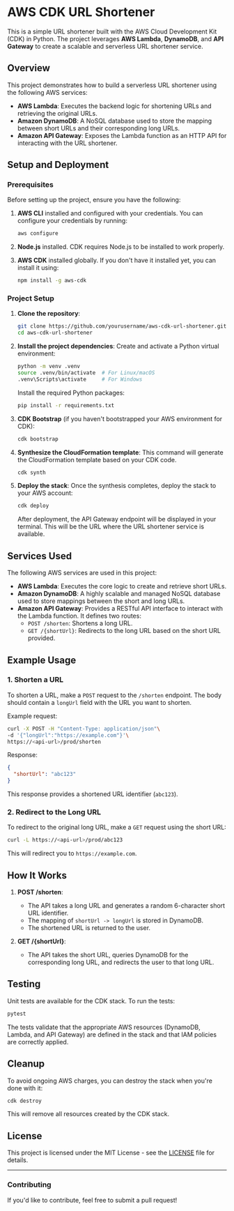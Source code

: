 AWS CDK URL Shortener
=====================

This is a simple URL shortener built with the AWS Cloud Development Kit (CDK) in Python. The project leverages **AWS Lambda**, **DynamoDB**, and **API Gateway** to create a scalable and serverless URL shortener service.

**Overview**
------------

This project demonstrates how to build a serverless URL shortener using the following AWS services:

-   **AWS Lambda**: Executes the backend logic for shortening URLs and retrieving the original URLs.
-   **Amazon DynamoDB**: A NoSQL database used to store the mapping between short URLs and their corresponding long URLs.
-   **Amazon API Gateway**: Exposes the Lambda function as an HTTP API for interacting with the URL shortener.

**Setup and Deployment**
------------------------

### **Prerequisites**

Before setting up the project, ensure you have the following:

1.  **AWS CLI** installed and configured with your credentials. You can configure your credentials by running:

    ```bash
    aws configure
    ```

2.  **Node.js** installed. CDK requires Node.js to be installed to work properly.
3.  **AWS CDK** installed globally. If you don't have it installed yet, you can install it using:

    ```bash
    npm install -g aws-cdk
    ```

### **Project Setup**

1.  **Clone the repository**:

    ```bash
    git clone https://github.com/yourusername/aws-cdk-url-shortener.git
    cd aws-cdk-url-shortener
    ```

2.  **Install the project dependencies**: Create and activate a Python virtual environment:

    ```bash
    python -m venv .venv
    source .venv/bin/activate  # For Linux/macOS
    .venv\Scripts\activate     # For Windows
    ```

    Install the required Python packages:

    ```bash
    pip install -r requirements.txt
    ```

3.  **CDK Bootstrap** (if you haven't bootstrapped your AWS environment for CDK):

    ```bash
    cdk bootstrap
    ```

4.  **Synthesize the CloudFormation template**: This command will generate the CloudFormation template based on your CDK code.

    ```bash
    cdk synth
    ```

5.  **Deploy the stack**: Once the synthesis completes, deploy the stack to your AWS account:

    ```bash
    cdk deploy
    ```

    After deployment, the API Gateway endpoint will be displayed in your terminal. This will be the URL where the URL shortener service is available.

**Services Used**
-----------------

The following AWS services are used in this project:

-   **AWS Lambda**: Executes the core logic to create and retrieve short URLs.
-   **Amazon DynamoDB**: A highly scalable and managed NoSQL database used to store mappings between the short and long URLs.
-   **Amazon API Gateway**: Provides a RESTful API interface to interact with the Lambda function. It defines two routes:
    -   `POST /shorten`: Shortens a long URL.
    -   `GET /{shortUrl}`: Redirects to the long URL based on the short URL provided.

**Example Usage**
-----------------

### **1\. Shorten a URL**

To shorten a URL, make a `POST` request to the `/shorten` endpoint. The body should contain a `longUrl` field with the URL you want to shorten.

Example request:

```bash
curl -X POST -H "Content-Type: application/json"\
-d '{"longUrl":"https://example.com"}'\
https://<api-url>/prod/shorten
```

Response:

```json
{
  "shortUrl": "abc123"
}
```

This response provides a shortened URL identifier (`abc123`).

### **2\. Redirect to the Long URL**

To redirect to the original long URL, make a `GET` request using the short URL:

```bash
curl -L https://<api-url>/prod/abc123
```

This will redirect you to `https://example.com`.

**How It Works**
----------------

1.  **POST /shorten**:

    -   The API takes a long URL and generates a random 6-character short URL identifier.
    -   The mapping of `shortUrl -> longUrl` is stored in DynamoDB.
    -   The shortened URL is returned to the user.
2.  **GET /{shortUrl}**:

    -   The API takes the short URL, queries DynamoDB for the corresponding long URL, and redirects the user to that long URL.

**Testing**
-----------

Unit tests are available for the CDK stack. To run the tests:

```bash
pytest
```

The tests validate that the appropriate AWS resources (DynamoDB, Lambda, and API Gateway) are defined in the stack and that IAM policies are correctly applied.

**Cleanup**
-----------

To avoid ongoing AWS charges, you can destroy the stack when you're done with it:

```bash
cdk destroy
```

This will remove all resources created by the CDK stack.

**License**
-----------

This project is licensed under the MIT License - see the [LICENSE](/LICENCE) file for details.

* * * * *

### **Contributing**

If you'd like to contribute, feel free to submit a pull request!
